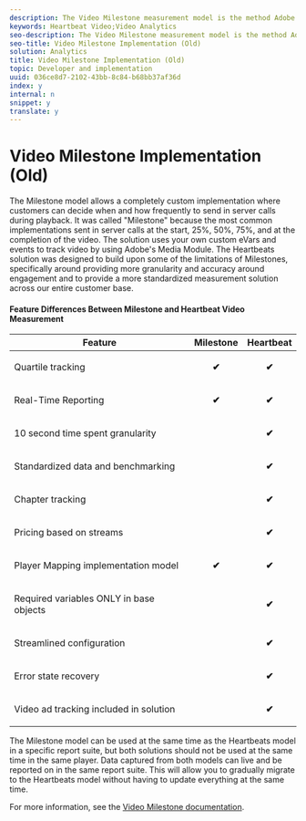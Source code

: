 ```yaml
---
description: The Video Milestone measurement model is the method Adobe supported to track video prior to the newer Heartbeats method. This has since been replaced by the Video Analytics (Heartbeats) model.
keywords: Heartbeat Video;Video Analytics
seo-description: The Video Milestone measurement model is the method Adobe supported to track video prior to the newer Heartbeats method. This has since been replaced by the Video Analytics (Heartbeats) model.
seo-title: Video Milestone Implementation (Old)
solution: Analytics
title: Video Milestone Implementation (Old)
topic: Developer and implementation
uuid: 036ce8d7-2102-43bb-8c84-b68bb37af36d
index: y
internal: n
snippet: y
translate: y
---
```


# Video Milestone Implementation (Old)

The Milestone model allows a completely custom implementation where customers can decide when and how frequently to send in server calls during playback. It was called "Milestone" because the most common implementations sent in server calls at the start, 25%, 50%, 75%, and at the completion of the video. The solution uses your own custom eVars and events to track video by using Adobe's Media Module. The Heartbeats solution was designed to build upon some of the limitations of Milestones, specifically around providing more granularity and accuracy around engagement and to provide a more standardized measurement solution across our entire customer base. 

#### Feature Differences Between Milestone and Heartbeat Video Measurement
<table id="table_1B3C2797AA6F4DBF90166485CD3353C2">  
 <thead> 
  <tr> 
   <th colname="col1" align="center" class="entry"> Feature </th> 
   <th colname="col2" align="center" class="entry"> Milestone </th> 
   <th colname="col3" align="center" class="entry"> Heartbeat </th> 
  </tr> 
 </thead>
 <tbody> 
  <tr> 
   <td colname="col1"> <p>Quartile tracking </p> </td> 
   <td colname="col2" align="center" valign="middle"><b>✔</b> </td> 
   <td colname="col3" align="center" valign="middle"><b>✔</b> </td> 
  </tr> 
  <tr> 
   <td colname="col1"> <p>Real-Time Reporting </p> </td> 
   <td colname="col2" align="center" valign="middle"><b>✔</b> </td> 
   <td colname="col3" align="center" valign="middle"><b>✔</b> </td> 
  </tr> 
  <tr> 
   <td colname="col1"> <p>10 second time spent granularity </p> </td> 
   <td colname="col2" align="center" valign="middle"></td> 
   <td colname="col3" align="center" valign="middle"><b>✔</b> </td> 
  </tr> 
  <tr> 
   <td colname="col1"> <p>Standardized data and benchmarking </p> </td> 
   <td colname="col2" align="center" valign="middle"></td> 
   <td colname="col3" align="center" valign="middle"><b>✔</b> </td> 
  </tr> 
  <tr> 
   <td colname="col1"> <p>Chapter tracking </p> </td> 
   <td colname="col2" align="center" valign="middle"></td> 
   <td colname="col3" align="center" valign="middle"><b>✔</b> </td> 
  </tr> 
  <tr> 
   <td colname="col1"> <p>Pricing based on streams </p> </td> 
   <td colname="col2" align="center"></td> 
   <td colname="col3" valign="middle" align="center"><b>✔</b> </td> 
  </tr> 
  <tr> 
   <td colname="col1"> <p>Player Mapping implementation model </p> </td> 
   <td colname="col2" align="center" valign="middle"><b>✔</b> </td> 
   <td colname="col3" valign="middle" align="center"><b>✔</b> </td> 
  </tr> 
  <tr> 
   <td colname="col1"> <p>Required variables ONLY in base objects </p> </td> 
   <td colname="col2" align="center"></td> 
   <td colname="col3" valign="middle" align="center"><b>✔</b> </td> 
  </tr> 
  <tr> 
   <td colname="col1"> <p>Streamlined configuration </p> </td> 
   <td colname="col2" align="center"></td> 
   <td colname="col3" valign="middle" align="center"><b>✔</b> </td> 
  </tr> 
  <tr> 
   <td colname="col1"> <p>Error state recovery </p> </td> 
   <td colname="col2" align="center"></td> 
   <td colname="col3" align="center" valign="middle"><b>✔</b> </td> 
  </tr> 
  <tr> 
   <td colname="col1"> <p>Video ad tracking included in solution </p> </td> 
   <td colname="col2" align="center"></td> 
   <td colname="col3" valign="middle" align="center"><b>✔</b> </td> 
  </tr> 
 </tbody> 
</table>

The Milestone model can be used at the same time as the Heartbeats model in a specific report suite, but both solutions should not be used at the same time in the same player. Data captured from both models can live and be reported on in the same report suite. This will allow you to gradually migrate to the Heartbeats model without having to update everything at the same time. 

For more information, see the [ Video Milestone documentation](https://marketing.adobe.com/resources/help/en_US/sc/appmeasurement/video/). 

